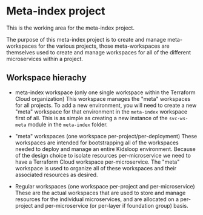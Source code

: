 # Meta-index project

This is the working area for the meta-index project.

The purpose of this meta-index project is to create and manage meta-workspaces for the various projects, those meta-workspaces are themselves used to create and manage workspaces for all of the different microservices within a project.

## Workspace hierachy

* meta-index workspace (only one single workspace within the Terraform Cloud organization)
    This workspace manages the "meta" workspaces for all projects. To add a new environment, you will need to create a new "meta" workspace for that environment in the `meta-index` workspace first of all. This is as simple as creating a new instance of the `svc-ws-meta` module in the `meta-index` folder.

* "meta" workspaces (one workspace per-project/per-deployment)
    These workspaces are intended for bootstrapping all of the workspaces needed to deploy and manage an entire Kidsloop environment. Because of the design choice to isolate resources per-microservice we need to have a Terraform Cloud workspace per-microservice. The "meta" workspace is used to organize all of these workspaces and their associated resources as desired.

* Regular workspaces (one workspace per-project and per-microservice)
    These are the actual workspaces that are used to store and manage resources for the individual microservices, and are allocated on a per-project and per-microservice (or per-layer if foundation group) basis.
